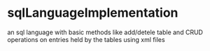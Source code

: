 # sqlLanguageImplementation

an sql language with basic methods like 
add/detele table and CRUD operations on entries held by the tables
using xml files
